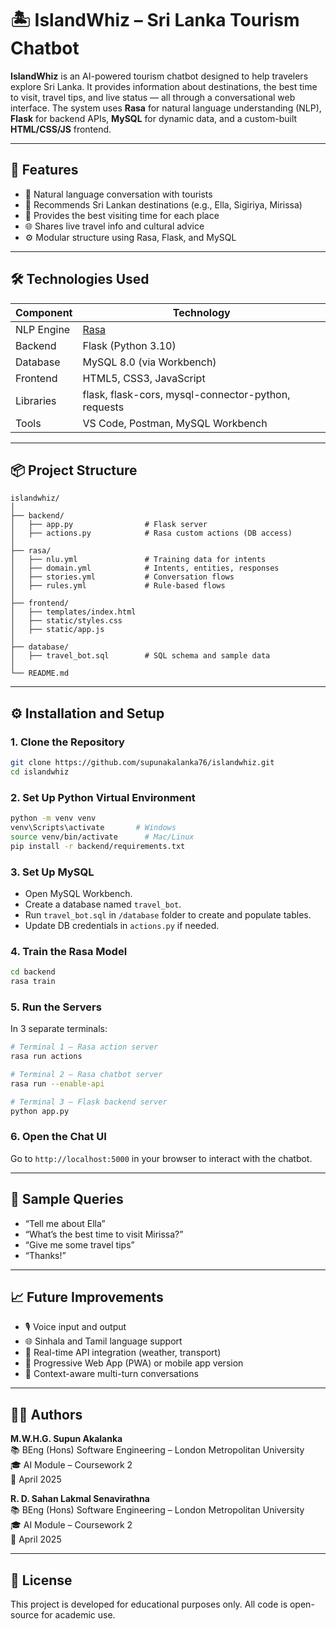 
# 🏝️ IslandWhiz – Sri Lanka Tourism Chatbot

**IslandWhiz** is an AI-powered tourism chatbot designed to help travelers explore Sri Lanka. It provides information about destinations, the best time to visit, travel tips, and live status — all through a conversational web interface. The system uses **Rasa** for natural language understanding (NLP), **Flask** for backend APIs, **MySQL** for dynamic data, and a custom-built **HTML/CSS/JS** frontend.

---

## 🚀 Features

- 💬 Natural language conversation with tourists
- 📍 Recommends Sri Lankan destinations (e.g., Ella, Sigiriya, Mirissa)
- 📅 Provides the best visiting time for each place
- 🌐 Shares live travel info and cultural advice
- ⚙️ Modular structure using Rasa, Flask, and MySQL

---

## 🛠️ Technologies Used

| Component     | Technology              |
|---------------|--------------------------|
| NLP Engine    | [Rasa](https://rasa.com) |
| Backend       | Flask (Python 3.10)      |
| Database      | MySQL 8.0 (via Workbench)|
| Frontend      | HTML5, CSS3, JavaScript  |
| Libraries     | flask, flask-cors, mysql-connector-python, requests |
| Tools         | VS Code, Postman, MySQL Workbench |

---

## 📦 Project Structure

```
islandwhiz/
│
├── backend/
│   ├── app.py                # Flask server
│   ├── actions.py            # Rasa custom actions (DB access)
│
├── rasa/
│   ├── nlu.yml               # Training data for intents
│   ├── domain.yml            # Intents, entities, responses
│   ├── stories.yml           # Conversation flows
│   ├── rules.yml             # Rule-based flows
│
├── frontend/
│   ├── templates/index.html
│   ├── static/styles.css
│   ├── static/app.js
│
├── database/
│   ├── travel_bot.sql        # SQL schema and sample data
│
└── README.md
```

---

## ⚙️ Installation and Setup

### 1. Clone the Repository

```bash
git clone https://github.com/supunakalanka76/islandwhiz.git
cd islandwhiz
```

### 2. Set Up Python Virtual Environment

```bash
python -m venv venv
venv\Scripts\activate       # Windows
source venv/bin/activate      # Mac/Linux
pip install -r backend/requirements.txt
```

### 3. Set Up MySQL

- Open MySQL Workbench.
- Create a database named `travel_bot`.
- Run `travel_bot.sql` in `/database` folder to create and populate tables.
- Update DB credentials in `actions.py` if needed.

### 4. Train the Rasa Model

```bash
cd backend
rasa train
```

### 5. Run the Servers

In 3 separate terminals:

```bash
# Terminal 1 – Rasa action server
rasa run actions

# Terminal 2 – Rasa chatbot server
rasa run --enable-api

# Terminal 3 – Flask backend server
python app.py
```

### 6. Open the Chat UI

Go to `http://localhost:5000` in your browser to interact with the chatbot.

---

## 💬 Sample Queries

- “Tell me about Ella”
- “What’s the best time to visit Mirissa?”
- “Give me some travel tips”
- “Thanks!”

---

## 📈 Future Improvements

- 🎙️ Voice input and output
- 🌐 Sinhala and Tamil language support
- 📡 Real-time API integration (weather, transport)
- 📱 Progressive Web App (PWA) or mobile app version
- 🧠 Context-aware multi-turn conversations

---

## 🙋‍♂️ Authors

**M.W.H.G. Supun Akalanka**  
📚 BEng (Hons) Software Engineering – London Metropolitan University  
🎓 AI Module – Coursework 2  
📅 April 2025

**R. D. Sahan Lakmal Senavirathna**  
📚 BEng (Hons) Software Engineering – London Metropolitan University  
🎓 AI Module – Coursework 2  
📅 April 2025

---

## 📄 License

This project is developed for educational purposes only. All code is open-source for academic use.
